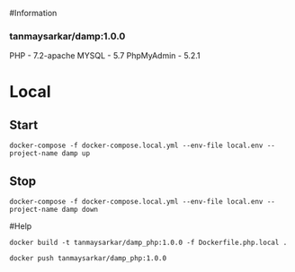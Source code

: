 #Information 

### tanmaysarkar/damp:1.0.0
PHP - 7.2-apache
MYSQL - 5.7
PhpMyAdmin - 5.2.1


# Local

## Start
`docker-compose -f docker-compose.local.yml --env-file local.env --project-name damp up`

## Stop
`docker-compose -f docker-compose.local.yml --env-file local.env --project-name damp down`


#Help 
```
docker build -t tanmaysarkar/damp_php:1.0.0 -f Dockerfile.php.local .

docker push tanmaysarkar/damp_php:1.0.0
```